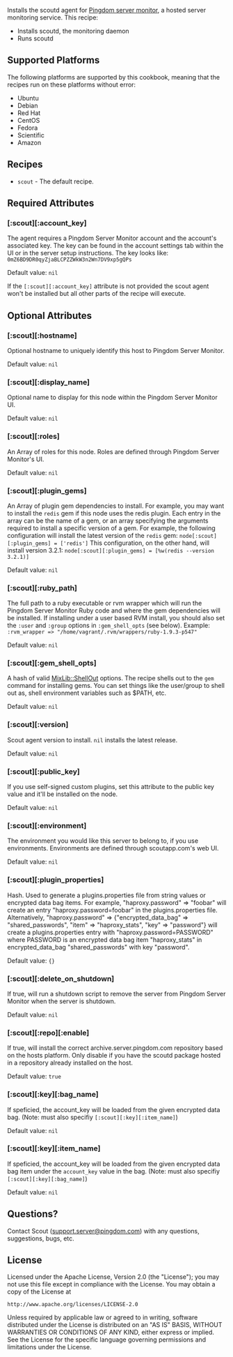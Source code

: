 Installs the scoutd agent for [Pingdom server monitor](http://server.pingdom.com), a hosted server monitoring service. This recipe:

* Installs scoutd, the monitoring daemon
* Runs scoutd

## Supported Platforms

The following platforms are supported by this cookbook, meaning that the recipes run on these platforms without error:

* Ubuntu
* Debian
* Red Hat
* CentOS
* Fedora
* Scientific
* Amazon

## Recipes

* `scout` - The default recipe.

## Required Attributes

### [:scout][:account_key]

The agent requires a Pingdom Server Monitor account and the account's associated key. The key can be found in the account settings tab within the UI or in the server setup instructions. The key looks like: `0mZ6BD9DR0qyZjaBLCPZZWkW3n2Wn7DV9xp5gQPs`

Default value: `nil`

If the `[:scout][:account_key]` attribute is not provided the scout agent won't be installed but all other parts of the recipe will execute.

## Optional Attributes

### [:scout][:hostname]

Optional hostname to uniquely identify this host to Pingdom Server Monitor.

Default value: `nil`

### [:scout][:display_name]

Optional name to display for this node within the Pingdom Server Monitor UI.

Default value: `nil`

### [:scout][:roles]

An Array of roles for this node. Roles are defined through Pingdom Server Monitor's UI.

Default value: `nil`

### [:scout][:plugin_gems]

An Array of plugin gem dependencies to install. For example, you may want to install the `redis` gem if this node uses the redis plugin. Each entry in the array can be the name of a gem, or an array specifying the arguments required to install a specific version of a gem. For example, the following configuration will install the latest version of the `redis` gem: `node[:scout][:plugin_gems] = ['redis']` This configuration, on the other hand, will install version 3.2.1: `node[:scout][:plugin_gems] = [%w(redis --version 3.2.1)]`

Default value: `nil`

### [:scout][:ruby_path]

The full path to a ruby executable or rvm wrapper which will run the Pingdom Server Monitor Ruby code and where the gem dependencies will be installed. If installing under a user based RVM install, you should also set the `:user` and `:group` options in `:gem_shell_opts` (see below). Example: `:rvm_wrapper => "/home/vagrant/.rvm/wrappers/ruby-1.9.3-p547"`

Default value: `nil`

### [:scout][:gem_shell_opts]

A hash of valid [MixLib::ShellOut](https://github.com/opscode/mixlib-shellout) options. The recipe shells out to the `gem` command for installing gems. You can set things like the user/group to shell out as, shell environment variables such as $PATH, etc.

Default value: `nil`

### [:scout][:version]

Scout agent version to install. `nil` installs the latest release.

Default value: `nil`

### [:scout][:public_key]

If you use self-signed custom plugins, set this attribute to the public key value and it'll be installed on the node.

Default value: `nil`

### [:scout][:environment]

The environment you would like this server to belong to, if you use environments. Environments are defined through scoutapp.com's web UI.

Default value: `nil`

### [:scout][:plugin_properties]

Hash. Used to generate a plugins.properties file from string values or encrypted data bag items. For example, "haproxy.password" => "foobar" will create an entry "haproxy.password=foobar" in the plugins.properties file. Alternatively, "haproxy.password" => {"encrypted_data_bag" => "shared_passwords", "item" => "haproxy_stats", "key" => "password"} will create a plugins.properties entry with "haproxy.password=PASSWORD" where PASSWORD is an encrypted data bag item "haproxy_stats" in encrypted_data_bag "shared_passwords" with key "password".

Default value: `{}`

### [:scout][:delete_on_shutdown]

If true, will run a shutdown script to remove the server from Pingdom Server Monitor when the server is shutdown.

Default value: `nil`

### [:scout][:repo][:enable]

If true, will install the correct archive.server.pingdom.com repository based on the hosts platform.  Only disable if you have the scoutd package hosted in a repository already installed on the host.

Default value: `true`

### [:scout][:key][:bag_name]

If speficied, the account_key will be loaded from the given encrypted data bag. (Note: must also specifiy `[:scout][:key][:item_name]`)

Default value: `nil`

### [:scout][:key][:item_name]

If speficied, the account_key will be loaded from the given encrypted data bag item under the `account_key` value in the bag. (Note: must also specifiy `[:scout][:key][:bag_name]`)

Default value: `nil`

## Questions?

Contact Scout (<support.server@pingdom.com>) with any questions, suggestions, bugs, etc.

## License

Licensed under the Apache License, Version 2.0 (the "License");
you may not use this file except in compliance with the License.
You may obtain a copy of the License at

    http://www.apache.org/licenses/LICENSE-2.0

Unless required by applicable law or agreed to in writing, software
distributed under the License is distributed on an "AS IS" BASIS,
WITHOUT WARRANTIES OR CONDITIONS OF ANY KIND, either express or implied.
See the License for the specific language governing permissions and
limitations under the License.
